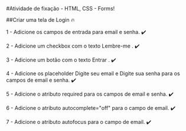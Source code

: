 #Atividade de fixação - HTML, CSS - Forms!

##Criar uma tela de Login 🔥


1 - Adicione os campos de entrada para email e senha. ✔️

2 - Adicione um checkbox com o texto Lembre-me . ✔️

3 - Adicione um botão com o texto Entrar . ✔️

4 - Adicione os placeholder Digite seu email e Digite sua senha para os campos de email e senha. ✔️

5 - Adicione o atributo required para os campos de email e senha. ✔️

6 - Adicione o atributo autocomplete="off" para o campo de email. ✔️

7 - Adicione o atributo autofocus para o campo de email. ✔️
